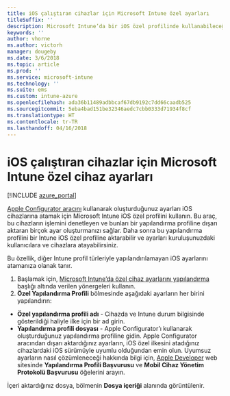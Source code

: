 ```yaml
---
title: iOS çalıştıran cihazlar için Microsoft Intune özel ayarları
titleSuffix: ''
description: Microsoft Intune’da bir iOS özel profilinde kullanabileceğiniz ayarları öğrenin.
keywords: ''
author: vhorne
ms.author: victorh
manager: dougeby
ms.date: 3/6/2018
ms.topic: article
ms.prod: ''
ms.service: microsoft-intune
ms.technology: ''
ms.suite: ems
ms.custom: intune-azure
ms.openlocfilehash: ada36b11489adbbcaf67db9192c7dd66caadb525
ms.sourcegitcommit: 5eba4bad151be32346aedc7cbb0333d71934f8cf
ms.translationtype: HT
ms.contentlocale: tr-TR
ms.lasthandoff: 04/16/2018
---
```

# <a name="microsoft-intune-custom-device-settings-for-devices-running-ios"></a>iOS çalıştıran cihazlar için Microsoft Intune özel cihaz ayarları

[!INCLUDE [azure_portal](./includes/azure_portal.md)]

[Apple Configurator aracını](https://itunes.apple.com/app/apple-configurator-2/id1037126344?mt=12) kullanarak oluşturduğunuz ayarları iOS cihazlarına atamak için Microsoft Intune iOS özel profilini kullanın. Bu araç, bu cihazların işlemini denetleyen ve bunları bir yapılandırma profiline dışarı aktaran birçok ayar oluşturmanızı sağlar. Daha sonra bu yapılandırma profilini bir Intune iOS özel profiline aktarabilir ve ayarları kuruluşunuzdaki kullanıcılara ve cihazlara atayabilirsiniz.

Bu özellik, diğer Intune profil türleriyle yapılandırılamayan iOS ayarlarını atamanıza olanak tanır.


1. Başlamak için, [Microsoft Intune’da özel cihaz ayarlarını yapılandırma](custom-settings-configure.md) başlığı altında verilen yönergeleri kullanın.
2. **Özel Yapılandırma Profili** bölmesinde aşağıdaki ayarların her birini yapılandırın:

- **Özel yapılandırma profili adı** - Cihazda ve Intune durum bilgisinde gösterildiği haliyle ilke için bir ad girin.
- **Yapılandırma profili dosyası** - Apple Configurator’ı kullanarak oluşturduğunuz yapılandırma profiline gidin.
Apple Configurator aracından dışarı aktardığınız ayarların, iOS özel ilkesini atadığınız cihazlardaki iOS sürümüyle uyumlu olduğundan emin olun. Uyumsuz ayarların nasıl çözümleneceği hakkında bilgi için, [Apple Developer](https://developer.apple.com/) web sitesinde **Yapılandırma Profili Başvurusu** ve **Mobil Cihaz Yönetim Protokolü Başvurusu** öğelerini arayın.

İçeri aktardığınız dosya, bölmenin **Dosya içeriği** alanında görüntülenir.
